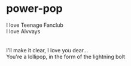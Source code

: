 # power-pop
I love Teenage Fanclub <br/>
I love Alvvays <br/>
<br/>
<br/>
I'll make it clear, I love you dear...<br/>
You're a lollipop, in the form of the lightning bolt
